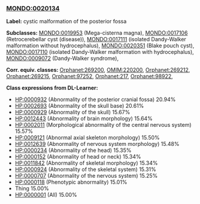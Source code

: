 
### [MONDO:0020134](http://purl.obolibrary.org/obo/MONDO_0020134)
**Label:** cystic malformation of the posterior fossa

**Subclasses:** [MONDO:0019953](http://purl.obolibrary.org/obo/MONDO_0019953) (Mega-cisterna magna), [MONDO:0017106](http://purl.obolibrary.org/obo/MONDO_0017106) (Retrocerebellar cyst (disease)), [MONDO:0017111](http://purl.obolibrary.org/obo/MONDO_0017111) (isolated Dandy-Walker malformation without hydrocephalus), [MONDO:0020351](http://purl.obolibrary.org/obo/MONDO_0020351) (Blake pouch cyst), [MONDO:0017110](http://purl.obolibrary.org/obo/MONDO_0017110) (isolated Dandy-Walker malformation with hydrocephalus), [MONDO:0009072](http://purl.obolibrary.org/obo/MONDO_0009072) (Dandy-Walker syndrome), 

**Corr. equiv. classes:** [Orphanet:269200](http://www.orpha.net/ORDO/Orphanet_269200), [OMIM:220200](http://purl.obolibrary.org/obo/OMIM_220200), [Orphanet:269212](http://www.orpha.net/ORDO/Orphanet_269212), [Orphanet:269215](http://www.orpha.net/ORDO/Orphanet_269215), [Orphanet:97252](http://www.orpha.net/ORDO/Orphanet_97252), [Orphanet:217](http://www.orpha.net/ORDO/Orphanet_217), [Orphanet:98922](http://www.orpha.net/ORDO/Orphanet_98922), 

**Class expressions from DL-Learner:**

- [HP:0000932](http://purl.obolibrary.org/obo/HP_0000932) (Abnormality of the posterior cranial fossa) 20.94%
- [HP:0002693](http://purl.obolibrary.org/obo/HP_0002693) (Abnormality of the skull base) 20.61%
- [HP:0000929](http://purl.obolibrary.org/obo/HP_0000929) (Abnormality of the skull) 15.67%
- [HP:0012443](http://purl.obolibrary.org/obo/HP_0012443) (Abnormality of brain morphology) 15.64%
- [HP:0002011](http://purl.obolibrary.org/obo/HP_0002011) (Morphological abnormality of the central nervous system) 15.57%
- [HP:0009121](http://purl.obolibrary.org/obo/HP_0009121) (Abnormal axial skeleton morphology) 15.50%
- [HP:0012639](http://purl.obolibrary.org/obo/HP_0012639) (Abnormality of nervous system morphology) 15.48%
- [HP:0000234](http://purl.obolibrary.org/obo/HP_0000234) (Abnormality of the head) 15.35%
- [HP:0000152](http://purl.obolibrary.org/obo/HP_0000152) (Abnormality of head or neck) 15.34%
- [HP:0011842](http://purl.obolibrary.org/obo/HP_0011842) (Abnormality of skeletal morphology) 15.34%
- [HP:0000924](http://purl.obolibrary.org/obo/HP_0000924) (Abnormality of the skeletal system) 15.31%
- [HP:0000707](http://purl.obolibrary.org/obo/HP_0000707) (Abnormality of the nervous system) 15.25%
- [HP:0000118](http://purl.obolibrary.org/obo/HP_0000118) (Phenotypic abnormality) 15.01%
- Thing 15.00%
- [HP:0000001](http://purl.obolibrary.org/obo/HP_0000001) (All) 15.00%


